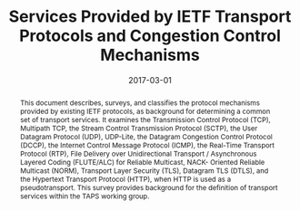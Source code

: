 ---
title: Services Provided by IETF Transport Protocols and Congestion Control Mechanisms
authors:
  - G. Fairhurst
  - B. Trammell
  - M. Kühlewind
publication: Informational Request for Comments 8095
publication_short: RFC 8095
date: 2017-03-01
image: 
image_preview: 
math: false
selected: false

short_abstract: >
    A survey of protocol mechanisms provided by transport protocols standardized
    by the IETF, as the basis for the decomposition of transports into transport
    services; also suitable as an introduction to the diversity of transport
    protocols deployed in the Internet. Covers TCP, MP-TCP, SCTP, UDP, UDP-Lite,
    DCCP, ICMP, RTP, FLUTE?ALC, NORM, as well as TLS, DTLS, and HTTP when used
    as pseudotransports.

abstract: > 
   This document describes, surveys, and classifies the protocol
   mechanisms provided by existing IETF protocols, as background for
   determining a common set of transport services.  It examines the
   Transmission Control Protocol (TCP), Multipath TCP, the Stream
   Control Transmission Protocol (SCTP), the User Datagram Protocol
   (UDP), UDP-Lite, the Datagram Congestion Control Protocol (DCCP), the
   Internet Control Message Protocol (ICMP), the Real-Time Transport
   Protocol (RTP), File Delivery over Unidirectional Transport /
   Asynchronous Layered Coding (FLUTE/ALC) for Reliable Multicast, NACK-
   Oriented Reliable Multicast (NORM), Transport Layer Security (TLS),
   Datagram TLS (DTLS), and the Hypertext Transport Protocol (HTTP),
   when HTTP is used as a pseudotransport.  This survey provides
   background for the definition of transport services within the TAPS
   working group.

url_pdf: http://tools.ietf.org/pdf/rfc8095
url_custom:
    -
        name: IETF
        url: http://datatracker.ietf.org/doc/rfc8095
---